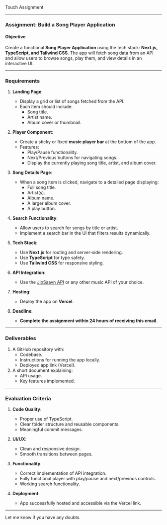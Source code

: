 Touch Assignment

---

### **Assignment: Build a Song Player Application**  

#### **Objective**  
Create a functional **Song Player Application** using the tech stack: **Next.js, TypeScript, and Tailwind CSS**. The app will fetch song data from an API and allow users to browse songs, play them, and view details in an interactive UI.

---

### **Requirements**  

1. **Landing Page**:  
   - Display a grid or list of songs fetched from the API.  
   - Each item should include:  
     - Song title.  
     - Artist name.  
     - Album cover or thumbnail.  

2. **Player Component**:  
   - Create a sticky or fixed **music player bar** at the bottom of the app.  
   - Features:  
     - Play/Pause functionality.  
     - Next/Previous buttons for navigating songs.  
     - Display the currently playing song title, artist, and album cover.  

3. **Song Details Page**:  
   - When a song item is clicked, navigate to a detailed page displaying:  
     - Full song title.  
     - Artist(s).  
     - Album name.  
     - A larger album cover.  
     - A play button.  

4. **Search Functionality**:  
   - Allow users to search for songs by title or artist.  
   - Implement a search bar in the UI that filters results dynamically.  

5. **Tech Stack**:  
   - Use **Next.js** for routing and server-side rendering.  
   - Use **TypeScript** for type safety.  
   - Use **Tailwind CSS** for responsive styling.  

6. **API Integration**:  
   - Use the [JioSaavn API](https://saavn.dev/) or any other music API of your choice.  

7. **Hosting**:  
   - Deploy the app on **Vercel**.  

8. **Deadline**:  
   - **Complete the assignment within 24 hours of receiving this email.**

---

### **Deliverables**  
1. A GitHub repository with:  
   - Codebase.  
   - Instructions for running the app locally.  
   - Deployed app link (Vercel).  
2. A short document explaining:  
   - API usage.  
   - Key features implemented.  

---

### **Evaluation Criteria**  
1. **Code Quality**:  
   - Proper use of TypeScript.  
   - Clear folder structure and reusable components.  
   - Meaningful commit messages.  

2. **UI/UX**:  
   - Clean and responsive design.  
   - Smooth transitions between pages.  

3. **Functionality**:  
   - Correct implementation of API integration.  
   - Fully functional player with play/pause and next/previous controls.  
   - Working search functionality.  

4. **Deployment**:  
   - App successfully hosted and accessible via the Vercel link.  

---

Let me know if you have any doubts.
